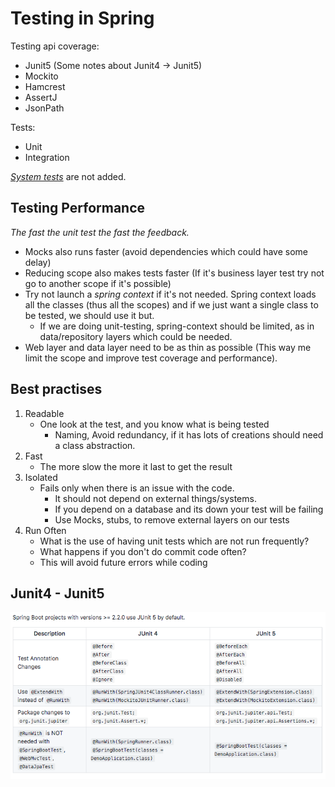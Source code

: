 # Testing in Spring 

Testing api coverage:
- Junit5 (Some notes about Junit4 -> Junit5)
- Mockito
- Hamcrest
- AssertJ
- JsonPath

Tests:
- Unit
- Integration

[*System tests*](https://u-tor.com/topic/system-vs-integration#:~:text=System%20testing%20is%20a%20testing,are%20joined%20and%20tested%20simultaneously.) are not added.


## Testing Performance
_The fast the unit test the fast the feedback._
- Mocks also runs faster (avoid dependencies which could have some delay)
- Reducing scope also makes tests faster (If it's business layer test try not go to another scope if it's possible)
- Try not launch a *spring context* if it's not needed. Spring context loads all the classes (thus all the scopes) and if
we just want a single class to be tested, we should use it but. 
  - If we are doing unit-testing, spring-context should be limited, as in data/repository layers which could be needed.  
- Web layer and data layer need to be as thin as possible (This way me limit the scope
and improve test coverage and performance).


## Best practises 

1. Readable
    - One look at the test, and you know what is being tested
      - Naming, Avoid redundancy, if it has lots of creations should need a class abstraction.
2. Fast
   -  The more slow the more it last to get the result
3. Isolated
   - Fails only when there is an issue with the code.
     -  It should not depend on external things/systems. 
     -  If you depend on a database and its down your test will be failing
     -  Use Mocks, stubs, to remove external layers on our tests
4. Run Often
   - What is the use of having unit tests which are not run frequently?
   - What happens if you don't do commit code often?
   - This will avoid future errors while coding


## Junit4 - Junit5

![Junit4 Changes to Junit5](docs/junit5-changes.png)